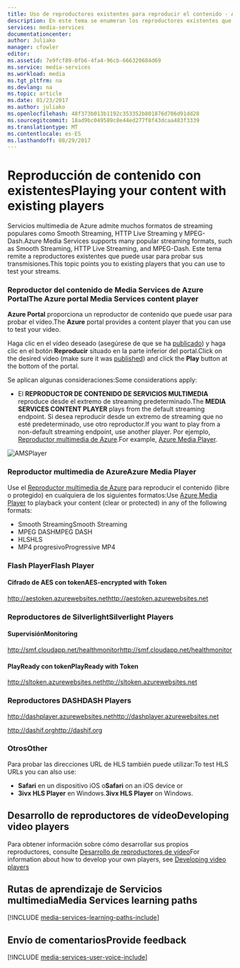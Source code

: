 ```yaml
---
title: Uso de reproductores existentes para reproducir el contenido - Azure | Microsoft Docs
description: En este tema se enumeran los reproductores existentes que puede usar para reproducir el contenido.
services: media-services
documentationcenter: 
author: Juliako
manager: cfowler
editor: 
ms.assetid: 7e9fcf89-0fb6-4fa4-96cb-666320684d69
ms.service: media-services
ms.workload: media
ms.tgt_pltfrm: na
ms.devlang: na
ms.topic: article
ms.date: 01/23/2017
ms.author: juliako
ms.openlocfilehash: 48f373b013b1192c353352b801876d706d91dd28
ms.sourcegitcommit: 18ad9bc049589c8e44ed277f8f43dcaa483f3339
ms.translationtype: MT
ms.contentlocale: es-ES
ms.lasthandoff: 08/29/2017
---
```

# <a name="playing-your-content-with-existing-players"></a><span data-ttu-id="94c9d-103">Reproducción de contenido con existentes</span><span class="sxs-lookup"><span data-stu-id="94c9d-103">Playing your content with existing players</span></span>
<span data-ttu-id="94c9d-104">Servicios multimedia de Azure admite muchos formatos de streaming populares como Smooth Streaming, HTTP Live Streaming y MPEG-Dash.</span><span class="sxs-lookup"><span data-stu-id="94c9d-104">Azure Media Services supports many popular streaming formats, such as Smooth Streaming, HTTP Live Streaming, and MPEG-Dash.</span></span> <span data-ttu-id="94c9d-105">Este tema remite a reproductores existentes que puede usar para probar sus transmisiones.</span><span class="sxs-lookup"><span data-stu-id="94c9d-105">This topic points you to existing players that you can use to test your streams.</span></span>

### <a name="the-azure-portal-media-services-content-player"></a><span data-ttu-id="94c9d-106">Reproductor del contenido de Media Services de Azure Portal</span><span class="sxs-lookup"><span data-stu-id="94c9d-106">The Azure portal Media Services content player</span></span>
<span data-ttu-id="94c9d-107">**Azure Portal** proporciona un reproductor de contenido que puede usar para probar el vídeo.</span><span class="sxs-lookup"><span data-stu-id="94c9d-107">The **Azure** portal provides a content player that you can use to test your video.</span></span>

<span data-ttu-id="94c9d-108">Haga clic en el vídeo deseado (asegúrese de que se ha [publicado](media-services-portal-publish.md)) y haga clic en el botón **Reproducir** situado en la parte inferior del portal.</span><span class="sxs-lookup"><span data-stu-id="94c9d-108">Click on the desired video (make sure it was [published](media-services-portal-publish.md)) and click the **Play** button at the bottom of the portal.</span></span>

<span data-ttu-id="94c9d-109">Se aplican algunas consideraciones:</span><span class="sxs-lookup"><span data-stu-id="94c9d-109">Some considerations apply:</span></span>

* <span data-ttu-id="94c9d-110">El **REPRODUCTOR DE CONTENIDO DE SERVICIOS MULTIMEDIA** reproduce desde el extremo de streaming predeterminado.</span><span class="sxs-lookup"><span data-stu-id="94c9d-110">The **MEDIA SERVICES CONTENT PLAYER** plays from the default streaming endpoint.</span></span> <span data-ttu-id="94c9d-111">Si desea reproducir desde un extremo de streaming que no esté predeterminado, use otro reproductor.</span><span class="sxs-lookup"><span data-stu-id="94c9d-111">If you want to play from a non-default streaming endpoint, use another player.</span></span> <span data-ttu-id="94c9d-112">Por ejemplo, [Reproductor multimedia de Azure](http://amsplayer.azurewebsites.net/azuremediaplayer.html).</span><span class="sxs-lookup"><span data-stu-id="94c9d-112">For example, [Azure Media Player](http://amsplayer.azurewebsites.net/azuremediaplayer.html).</span></span>

![AMSPlayer][AMSPlayer]

### <a name="azure-media-player"></a><span data-ttu-id="94c9d-114">Reproductor multimedia de Azure</span><span class="sxs-lookup"><span data-stu-id="94c9d-114">Azure Media Player</span></span>
<span data-ttu-id="94c9d-115">Use el [Reproductor multimedia de Azure](http://amsplayer.azurewebsites.net/azuremediaplayer.html) para reproducir el contenido (libre o protegido) en cualquiera de los siguientes formatos:</span><span class="sxs-lookup"><span data-stu-id="94c9d-115">Use [Azure Media Player](http://amsplayer.azurewebsites.net/azuremediaplayer.html) to playback your content (clear or protected) in any of the following formats:</span></span>

* <span data-ttu-id="94c9d-116">Smooth Streaming</span><span class="sxs-lookup"><span data-stu-id="94c9d-116">Smooth Streaming</span></span>
* <span data-ttu-id="94c9d-117">MPEG DASH</span><span class="sxs-lookup"><span data-stu-id="94c9d-117">MPEG DASH</span></span>
* <span data-ttu-id="94c9d-118">HLS</span><span class="sxs-lookup"><span data-stu-id="94c9d-118">HLS</span></span>
* <span data-ttu-id="94c9d-119">MP4 progresivo</span><span class="sxs-lookup"><span data-stu-id="94c9d-119">Progressive MP4</span></span>

### <a name="flash-player"></a><span data-ttu-id="94c9d-120">Flash Player</span><span class="sxs-lookup"><span data-stu-id="94c9d-120">Flash Player</span></span>
#### <a name="aes-encrypted-with-token"></a><span data-ttu-id="94c9d-121">Cifrado de AES con token</span><span class="sxs-lookup"><span data-stu-id="94c9d-121">AES-encrypted with Token</span></span>
[<span data-ttu-id="94c9d-122">http://aestoken.azurewebsites.net</span><span class="sxs-lookup"><span data-stu-id="94c9d-122">http://aestoken.azurewebsites.net</span></span>](http://aestoken.azurewebsites.net)

### <a name="silverlight-players"></a><span data-ttu-id="94c9d-123">Reproductores de Silverlight</span><span class="sxs-lookup"><span data-stu-id="94c9d-123">Silverlight Players</span></span>
#### <a name="monitoring"></a><span data-ttu-id="94c9d-124">Supervisión</span><span class="sxs-lookup"><span data-stu-id="94c9d-124">Monitoring</span></span>
[<span data-ttu-id="94c9d-125">http://smf.cloudapp.net/healthmonitor</span><span class="sxs-lookup"><span data-stu-id="94c9d-125">http://smf.cloudapp.net/healthmonitor</span></span>](http://smf.cloudapp.net/healthmonitor)

#### <a name="playready-with-token"></a><span data-ttu-id="94c9d-126">PlayReady con token</span><span class="sxs-lookup"><span data-stu-id="94c9d-126">PlayReady with Token</span></span>
[<span data-ttu-id="94c9d-127">http://sltoken.azurewebsites.net</span><span class="sxs-lookup"><span data-stu-id="94c9d-127">http://sltoken.azurewebsites.net</span></span>](http://sltoken.azurewebsites.net)

### <a name="dash-players"></a><span data-ttu-id="94c9d-128">Reproductores DASH</span><span class="sxs-lookup"><span data-stu-id="94c9d-128">DASH Players</span></span>
[<span data-ttu-id="94c9d-129">http://dashplayer.azurewebsites.net</span><span class="sxs-lookup"><span data-stu-id="94c9d-129">http://dashplayer.azurewebsites.net</span></span>](http://dashplayer.azurewebsites.net)

[<span data-ttu-id="94c9d-130">http://dashif.org</span><span class="sxs-lookup"><span data-stu-id="94c9d-130">http://dashif.org</span></span>](http://dashif.org)

### <a name="other"></a><span data-ttu-id="94c9d-131">Otros</span><span class="sxs-lookup"><span data-stu-id="94c9d-131">Other</span></span>
<span data-ttu-id="94c9d-132">Para probar las direcciones URL de HLS también puede utilizar:</span><span class="sxs-lookup"><span data-stu-id="94c9d-132">To test HLS URLs you can also use:</span></span>

* <span data-ttu-id="94c9d-133">**Safari** en un dispositivo iOS o</span><span class="sxs-lookup"><span data-stu-id="94c9d-133">**Safari** on an iOS device or</span></span>
* <span data-ttu-id="94c9d-134">**3ivx HLS Player** en Windows.</span><span class="sxs-lookup"><span data-stu-id="94c9d-134">**3ivx HLS Player** on Windows.</span></span>

## <a name="developing-video-players"></a><span data-ttu-id="94c9d-135">Desarrollo de reproductores de vídeo</span><span class="sxs-lookup"><span data-stu-id="94c9d-135">Developing video players</span></span>
<span data-ttu-id="94c9d-136">Para obtener información sobre cómo desarrollar sus propios reproductores, consulte [Desarrollo de reproductores de vídeo](media-services-develop-video-players.md)</span><span class="sxs-lookup"><span data-stu-id="94c9d-136">For information about how to develop your own players, see [Developing video players](media-services-develop-video-players.md)</span></span>

## <a name="media-services-learning-paths"></a><span data-ttu-id="94c9d-137">Rutas de aprendizaje de Servicios multimedia</span><span class="sxs-lookup"><span data-stu-id="94c9d-137">Media Services learning paths</span></span>
[!INCLUDE [media-services-learning-paths-include](../../includes/media-services-learning-paths-include.md)]

## <a name="provide-feedback"></a><span data-ttu-id="94c9d-138">Envío de comentarios</span><span class="sxs-lookup"><span data-stu-id="94c9d-138">Provide feedback</span></span>
[!INCLUDE [media-services-user-voice-include](../../includes/media-services-user-voice-include.md)]

[AMSPlayer]: ./media/media-services-playback-content-with-existing-players/media-services-portal-player.png
